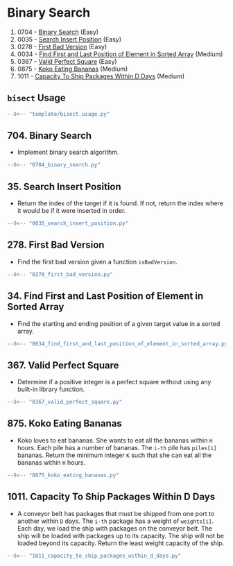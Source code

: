 # Binary Search

1. 0704 - [Binary Search](https://leetcode.com/problems/binary-search/) (Easy)
2. 0035 - [Search Insert Position](https://leetcode.com/problems/search-insert-position/) (Easy)
3. 0278 - [First Bad Version](https://leetcode.com/problems/first-bad-version/) (Easy)
4. 0034 - [Find First and Last Position of Element in Sorted Array](https://leetcode.com/problems/find-first-and-last-position-of-element-in-sorted-array/) (Medium)
5. 0367 - [Valid Perfect Square](https://leetcode.com/problems/valid-perfect-square/) (Easy)
6. 0875 - [Koko Eating Bananas](https://leetcode.com/problems/koko-eating-bananas/) (Medium)
7. 1011 - [Capacity To Ship Packages Within D Days](https://leetcode.com/problems/capacity-to-ship-packages-within-d-days/) (Medium)

## `bisect` Usage

```python
--8<-- "template/bisect_usage.py"
```

## 704. Binary Search

- Implement binary search algorithm.

```python
--8<-- "0704_binary_search.py"
```

## 35. Search Insert Position

- Return the index of the target if it is found. If not, return the index where it would be if it were inserted in order.

```python
--8<-- "0035_search_insert_position.py"
```

## 278. First Bad Version

- Find the first bad version given a function `isBadVersion`.

```python
--8<-- "0278_first_bad_version.py"
```

## 34. Find First and Last Position of Element in Sorted Array

- Find the starting and ending position of a given target value in a sorted array.

```python
--8<-- "0034_find_first_and_last_position_of_element_in_sorted_array.py"
```

## 367. Valid Perfect Square

- Determine if a positive integer is a perfect square without using any built-in library function.

```python
--8<-- "0367_valid_perfect_square.py"
```

## 875. Koko Eating Bananas

- Koko loves to eat bananas. She wants to eat all the bananas within `H` hours. Each pile has a number of bananas. The `i-th` pile has `piles[i]` bananas. Return the minimum integer `K` such that she can eat all the bananas within `H` hours.

```python
--8<-- "0875_koko_eating_bananas.py"
```

## 1011. Capacity To Ship Packages Within D Days

- A conveyor belt has packages that must be shipped from one port to another within `D` days. The `i-th` package has a weight of `weights[i]`. Each day, we load the ship with packages on the conveyor belt. The ship will be loaded with packages up to its capacity. The ship will not be loaded beyond its capacity. Return the least weight capacity of the ship.

```python
--8<-- "1011_capacity_to_ship_packages_within_d_days.py"
```
